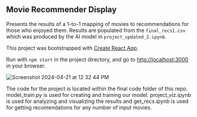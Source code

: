 ## Movie Recommender Display

Presents the results of a 1-to-1 mapping of movies to recommendations for those who enjoyed them. Results are populated from the `final_recs1.csv` which was produced by the AI model in `project_updated_2.ipynb`.

This project was bootstrapped with [Create React App](https://github.com/facebook/create-react-app).

Run with `npm start` in the project directory, and go to [http://localhost:3000](http://localhost:3000) in your browser.

![Screenshot 2024-04-21 at 12 32 44 PM](https://github.com/petersnicole/movie-recommender-display/assets/63528753/ff353073-5240-4fe5-9ce9-34032fe3b374)



The code for the project is located within the final code folder of this repo. model_train.py is used for creating and training our model. project_viz.ipynb is used for analyzing and visualizing the results and get_recs.ipynb is used for getting recomendations for any number of input movies.
